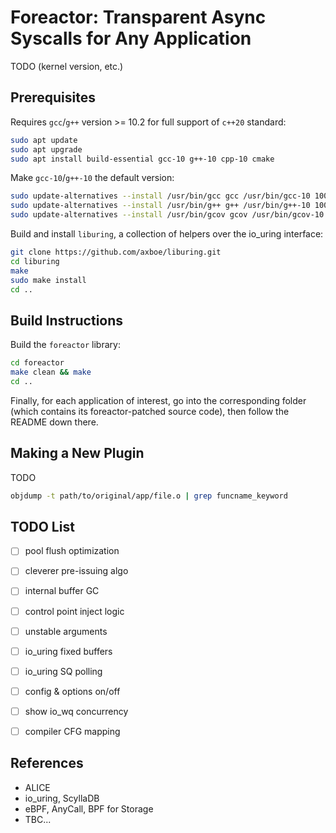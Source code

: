# Foreactor: Transparent Async Syscalls for Any Application

TODO (kernel version, etc.)


## Prerequisites

Requires `gcc`/`g++` version >= 10.2 for full support of `c++20` standard:

```bash
sudo apt update
sudo apt upgrade
sudo apt install build-essential gcc-10 g++-10 cpp-10 cmake
```

Make `gcc-10`/`g++-10` the default version:

```bash
sudo update-alternatives --install /usr/bin/gcc gcc /usr/bin/gcc-10 100
sudo update-alternatives --install /usr/bin/g++ g++ /usr/bin/g++-10 100
sudo update-alternatives --install /usr/bin/gcov gcov /usr/bin/gcov-10 100
```

Build and install `liburing`, a collection of helpers over the io_uring interface:

```bash
git clone https://github.com/axboe/liburing.git
cd liburing
make
sudo make install
cd ..
```


## Build Instructions

Build the `foreactor` library:

```bash
cd foreactor
make clean && make
cd ..
```

Finally, for each application of interest, go into the corresponding folder (which contains its foreactor-patched source code), then follow the README down there.


## Making a New Plugin

TODO

```bash
objdump -t path/to/original/app/file.o | grep funcname_keyword
```


## TODO List

- [ ] pool flush optimization
- [ ] cleverer pre-issuing algo
- [ ] internal buffer GC
- [ ] control point inject logic
- [ ] unstable arguments
- [ ] io_uring fixed buffers
- [ ] io_uring SQ polling
- [ ] config & options on/off
- [ ] show io_wq concurrency
- [ ] compiler CFG mapping


## References

- ALICE
- io_uring, ScyllaDB
- eBPF, AnyCall, BPF for Storage
- TBC...
